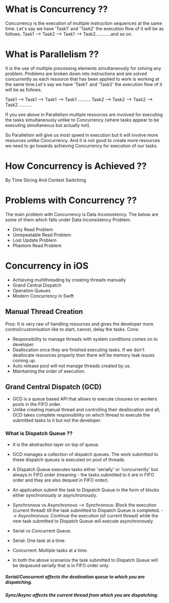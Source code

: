 #  What is Concurrency ??

Concurrency is the execution of multiple instruction sequences at the same time. Let's say we have 'Task1' and 'Task2' the 
execution flow of it will be as follows.
Task1 --> Task2 --> Task1 --> Task2............and so on.


# What is Parallelism ??

It is the use of multiple processing elements simultaneously for solving any problem. Problems are broken down into instructions
and are solved concurrently as each resource that has been applied to work is working at the same time.Let's say we have 'Task1' 
and 'Task2' the execution flow of it will be as follows.

Task1 --> Task1 --> Task1 --> Task1 ..........
Task2 --> Task2 --> Task2 --> Task2 ..........

If you see above in Parallelism multiple resources are involved for executing the tasks simultaneously unlike to Concurrency (where 
tasks appear to be executing simultaneous but actually not).

So Parallelism will give us most speed in execution but it will involve more resources unlike Concurrency. And it is not good to 
create more resources we need to go towards achieving Concurrency for execution of our tasks.


# How Concurrency is Achieved ?? 

By Time Slicing And Context Switching


# Problems with Concurrency ??
 
The main problem with Concurrency is Data Inconsistency. The below are some of them which falls under Data Inconsistency Problem.
 - Dirty Read Problem           
 - Unrepeatable Read Problem
 - Lost Update Problem
 - Phantom Read Problem 


# Concurrency in iOS

- Achieving multithreading by creating threads manually
- Grand Central Dispatch
- Operation Queues
- Modern Concurrency in Swift


## Manual Thread Creation

Pros: 
It is very raw of handling resources and gives the developer more control/customisation like to start, cancel, delay the tasks.
Cons:
- Responsibility to manage threads with system conditions comes on to developer.
- Deallocation once they are finished executing tasks. If we don't deallocate resources properly then there will be memory leak issues coming up.
- Auto release pool will not manage threads created by us.
- Maintaining the order of execution.


## Grand Central Dispatch (GCD)

- GCD is a queue based API that allows to execute closures on workers pools in the FIFO order.
- Unlike creating manual thread and controlling their deallocation and all, GCD takes complete responsibility on which thread to execute the submitted tasks to it but not the developer.

### What is Dispatch Queue ??

- It is the abstraction layer on top of queue.
- GCD manages a collection of dispatch queues. The work submitted to these dispatch queues is executed on pool of threads.
- A Dispatch Queue executes tasks either 'serially' or 'concurrently' but always in FIFO order (meaning - the tasks submitted to it are in FIFO order and they are also dequed in FIFO order).
- An application submit the task to Dispatch Queue in the form of blocks either synchronously or asynchronously.
 - Synchronous vs Asynchronous
  --> Synchronous: Block the execution (current thread) till the task submitted to Dispatch Queue is completed.
  --> Asynchronous: Continue the execution (of current thread) while the new task submitted to Dispatch Queue will execute asynchronously.

- Serial vs Concurrent Queue.
 - Serial: One task at a time.
 - Concurrent: Multiple tasks at a time.
 - In both the above scenarios the task submitted to Dispatch Queue will be dequeued serially that is in FIFO order only.

##### Serial/Concurrent affects the destination queue to which you are dispatching.
##### Sync/Async affects the current thread from which you are dispatching.


